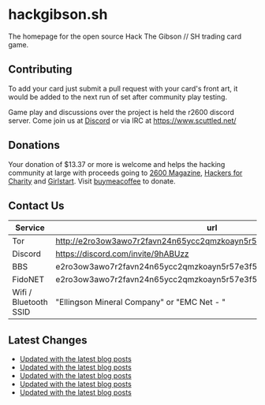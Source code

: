 # hackgibson.sh
The homepage for the open source Hack The Gibson // SH trading card game.


## Contributing

To add your card just submit a pull request with your card's front art, it would be added to the next run of set after community play testing.

Game play and discussions over the project is held the r2600 discord server. Come join us at [Discord](https://discord.com/invite/9hABUzz) or via IRC at https://www.scuttled.net/


## Donations

Your donation of $13.37 or more is welcome and helps the hacking community at large with proceeds going to [2600 Magazine](https://2600.com/), [Hackers for Charity](https://hackersforcharity.org) and [Girlstart](https://girlstart.org).  Visit [buymeacoffee](https://www.buymeacoffee.com/hackgibson.sh) to donate.


## Contact Us

Service | url
-|-
Tor | http://e2ro3ow3awo7r2favn24n65ycc2qmzkoayn5r57e3f56nvjwdcgg32ad.onion
Discord | https://discord.com/invite/9hABUzz
BBS | e2ro3ow3awo7r2favn24n65ycc2qmzkoayn5r57e3f56nvjwdcgg32ad.onion:23
FidoNET | e2ro3ow3awo7r2favn24n65ycc2qmzkoayn5r57e3f56nvjwdcgg32ad.onion:24554
Wifi / Bluetooth SSID | "Ellingson Mineral Company" or "EMC Net - <fidonet address>"

## Latest Changes
<!-- BLOG-POST-LIST:START -->
- [Updated with the latest blog posts](https://github.com/DFW2600/hackgibson.sh/commit/2f29b65761c6c939a3d5baf98781bf7e8ffbae6f)
- [Updated with the latest blog posts](https://github.com/DFW2600/hackgibson.sh/commit/6c1acd1389718680a6acefdc42601244ab454f08)
- [Updated with the latest blog posts](https://github.com/DFW2600/hackgibson.sh/commit/e7b09c436f0da039d66c0ca586e6cd1fc5289763)
- [Updated with the latest blog posts](https://github.com/DFW2600/hackgibson.sh/commit/9e4c3f58a177c07ee4b8c42106c37adcb0dc250b)
- [Updated with the latest blog posts](https://github.com/DFW2600/hackgibson.sh/commit/9e8daf1dc20bb82838b49e1044186287558dd5f3)
<!-- BLOG-POST-LIST:END -->
